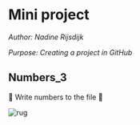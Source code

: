# Mini project

*Author: Nadine Rijsdijk*

*Purpose: Creating a project in GitHub*

## Numbers_3

:blowfish: Write numbers to the file :blowfish:

![rug](https://www.rug.nl/_definition/shared/images/logo--en.png)
